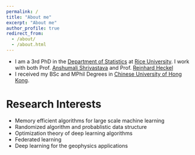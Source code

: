 ```yaml
---
permalink: /
title: "About me"
excerpt: "About me"
author_profile: true
redirect_from: 
  - /about/
  - /about.html
---
```


* I am a 3rd PhD in the [Department of Statistics](https://eceweb.rice.edu/) at [Rice University](https://www.rice.edu/). I work with both Prof. [Anshumali Shrivastava](https://www.cs.rice.edu/~as143/) and Prof. [Reinhard Heckel](http://reinhardheckel.com/)
* I received my BSc and MPhil Degrees in [Chinese University of Hong Kong](https://www.cuhk.edu.hk/english/index.html). 

# Research Interests
* Memory efficient algorithms for large scale machine learning
* Randomized algorithm and probablistic data structure
* Optimization theory of deep learning algorithms
* Federated learning
* Deep learning for the geophysics applications
